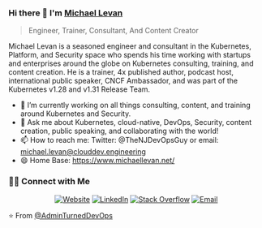 ### Hi there 👋 I'm [Michael Levan](https://www.michaellevan.net)
> Engineer, Trainer, Consultant, And Content Creator




<div>
 <p>
Michael Levan is a seasoned engineer and consultant in the Kubernetes, Platform, and Security space who spends his time working with startups and enterprises around the globe on Kubernetes consulting, training, and content creation. He is a trainer, 4x published author, podcast host, international public speaker, CNCF Ambassador, and was part of the Kubernetes v1.28 and v1.31 Release Team.
   
   
- 🔭 I’m currently working on all things consulting, content, and training around Kubernetes and Security.
- 💬 Ask me about Kubernetes, cloud-native, DevOps, Security, content creation, public speaking, and collaborating with the world!
- 📫 How to reach me: Twitter: @TheNJDevOpsGuy or email: michael.levan@clouddev.engineering
- 😄 Home Base: https://www.michaellevan.net/

</p>
</div>



<h3> 🤝🏻 Connect with Me </h3>

<p align="center">
<a href="https://www.michaellevan.net" target="_blank"><img alt="Website" src="https://img.shields.io/badge/Website-www.michaellevan.net-blue?style=flat&logo=google-chrome"></a>
<a href="https://www.linkedin.com/in/michaellevan/" target="_blank"><img alt="LinkedIn" src="https://img.shields.io/badge/LinkedIn-@michaellevan-blue?style=flat&logo=linkedin"></a>
<a href="https://twitter.com/thenjdevopsguy" target="_blank"><img alt="Stack Overflow" src="https://img.shields.io/twitter/follow/thenjdevopsguy?style=social"></a>
<a href="mailto:michael.levan@clouddev.engineering"><img alt="Email" src="https://img.shields.io/badge/Email-michael.levan@clouddev.engineering-blue?style=flat&logo=gmail"></a>
</p>


⭐️ From [@AdminTurnedDevOps](https://github.com/adminturneddevops)
